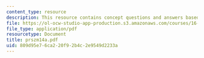 ```yaml
---
content_type: resource
description: This resource contains concept questions and answers based on shear stress.
file: https://ol-ocw-studio-app-production.s3.amazonaws.com/courses/16-01-unified-engineering-i-ii-iii-iv-fall-2005-spring-2006/809d95e76ca220f92b4c2e9549d2233a_prszm14a.pdf
file_type: application/pdf
resourcetype: Document
title: prszm14a.pdf
uid: 809d95e7-6ca2-20f9-2b4c-2e9549d2233a
---
```

